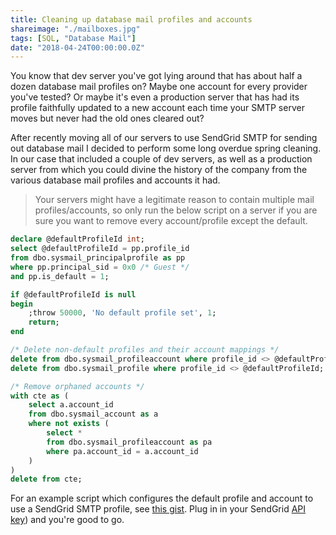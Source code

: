 ```yaml
---
title: Cleaning up database mail profiles and accounts
shareimage: "./mailboxes.jpg"
tags: [SQL, "Database Mail"]
date: "2018-04-24T00:00:00.0Z"
---
```


You know that dev server you've got lying around that has about half a dozen database mail profiles on? Maybe one account for every provider you've tested? Or maybe it's even a production server that has had its profile faithfully updated to a new account each time your SMTP server moves but never had the old ones cleared out?

After recently moving all of our servers to use SendGrid SMTP for sending out database mail I decided to perform some long overdue spring cleaning. In our case that included a couple of dev servers, as well as a production server from which you could divine the history of the company from the various database mail profiles and accounts it had.

> Your servers might have a legitimate reason to contain multiple mail profiles/accounts, so only run the below script on a server if you are sure you want to remove every account/profile except the default.

```sql
declare @defaultProfileId int;
select @defaultProfileId = pp.profile_id
from dbo.sysmail_principalprofile as pp
where pp.principal_sid = 0x0 /* Guest */
and pp.is_default = 1;

if @defaultProfileId is null
begin
	;throw 50000, 'No default profile set', 1;
	return;
end

/* Delete non-default profiles and their account mappings */
delete from dbo.sysmail_profileaccount where profile_id <> @defaultProfileId;
delete from dbo.sysmail_profile where profile_id <> @defaultProfileId;

/* Remove orphaned accounts */
with cte as (
	select a.account_id
	from dbo.sysmail_account as a
	where not exists (
		select *
		from dbo.sysmail_profileaccount as pa
		where pa.account_id = a.account_id
	)
)
delete from cte;
```

For an example script which configures the default profile and account to use a SendGrid SMTP profile, see [this gist](https://gist.github.com/taddison/bad62ea292a395b1e86f967dd265f04f). Plug in in your SendGrid [API key](https://sendgrid.com/docs/Classroom/Send/How_Emails_Are_Sent/api_keys.html)) and you're good to go.
